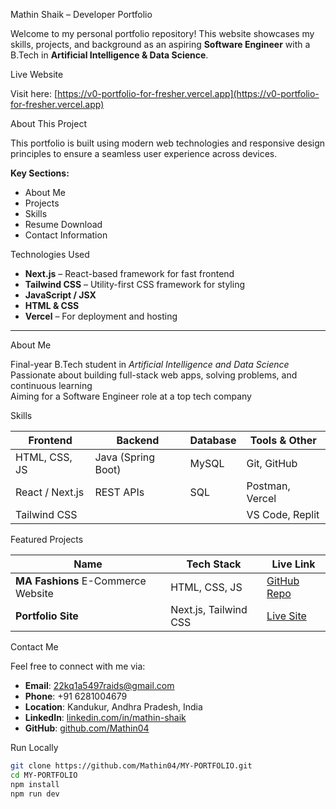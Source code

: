  Mathin Shaik – Developer Portfolio

Welcome to my personal portfolio repository! This website showcases my skills, projects, and background as an aspiring **Software Engineer** with a B.Tech in **Artificial Intelligence & Data Science**.


  Live Website

 Visit here: [https://v0-portfolio-for-fresher.vercel.app](https://v0-portfolio-for-fresher.vercel.app)


 About This Project

This portfolio is built using modern web technologies and responsive design principles to ensure a seamless user experience across devices.

**Key Sections:**
-  About Me
-  Projects
-  Skills
-  Resume Download
-  Contact Information


  Technologies Used

- **Next.js** – React-based framework for fast frontend
- **Tailwind CSS** – Utility-first CSS framework for styling
- **JavaScript / JSX**
- **HTML & CSS**
- **Vercel** – For deployment and hosting

---

  About Me

 Final-year B.Tech student in *Artificial Intelligence and Data Science*  
 Passionate about building full-stack web apps, solving problems, and continuous learning  
 Aiming for a Software Engineer role at a top tech company  


  Skills

| Frontend       | Backend        | Database    | Tools & Other      |
|----------------|----------------|-------------|--------------------|
| HTML, CSS, JS  | Java (Spring Boot) | MySQL       | Git, GitHub        |
| React / Next.js| REST APIs      | SQL         | Postman, Vercel    |
| Tailwind CSS   |                |             | VS Code, Replit    |


 Featured Projects

| Name           | Tech Stack             | Live Link                             |
|----------------|------------------------|----------------------------------------|
| **MA Fashions** E-Commerce Website | HTML, CSS, JS | [GitHub Repo](https://github.com/Mathin04/E-COMMERCE-) |
| **Portfolio Site** | Next.js, Tailwind CSS | [Live Site](https://v0-portfolio-for-fresher.vercel.app) |

  Contact Me

Feel free to connect with me via:

-  **Email**: 22kq1a5497raids@gmail.com  
-  **Phone**: +91 6281004679  
-  **Location**: Kandukur, Andhra Pradesh, India  
-  **LinkedIn**: [linkedin.com/in/mathin-shaik](https://www.linkedin.com/in/mathin-shaik)  
-  **GitHub**: [github.com/Mathin04](https://github.com/Mathin04)

  Run Locally

```bash
git clone https://github.com/Mathin04/MY-PORTFOLIO.git
cd MY-PORTFOLIO
npm install
npm run dev

